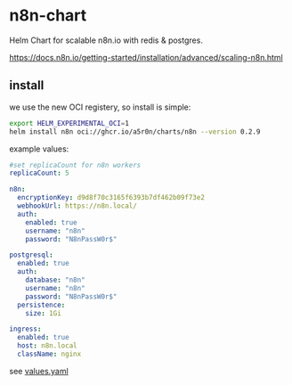 # n8n-chart

Helm Chart for scalable n8n.io
with redis & postgres.

https://docs.n8n.io/getting-started/installation/advanced/scaling-n8n.html

## install

we use the new OCI registery,
so install is simple:

```bash
export HELM_EXPERIMENTAL_OCI=1
helm install n8n oci://ghcr.io/a5r0n/charts/n8n --version 0.2.9
```

example values:

```yaml
#set replicaCount for n8n workers
replicaCount: 5

n8n:
  encryptionKey: d9d8f70c3165f6393b7df462b09f73e2
  webhookUrl: https://n8n.local/
  auth:
    enabled: true
    username: "n8n"
    password: "N8nPassW0r$"

postgresql:
  enabled: true
  auth:
    database: "n8n"
    username: "n8n"
    password: "N8nPassW0r$"
  persistence:
    size: 1Gi

ingress:
  enabled: true
  host: n8n.local
  className: nginx
```

see [values.yaml](./n8n/values.yaml)
